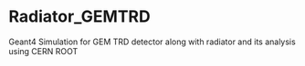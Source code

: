 # Radiator_GEMTRD
Geant4 Simulation for GEM TRD detector along with radiator and its analysis using CERN ROOT
